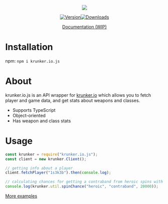 <div align="center"><p><a href="https://nodei.co/npm/krunker.io.js/"><img src="https://nodei.co/npm/krunker.io.js.png?downloads=true&stars=true"></a></p><p><a href="https://www.npmjs.com/package/krunker.io.js"><img src="https://img.shields.io/npm/v/krunker.io.js.svg?maxAge=3600" alt="Version"></a><a href="https://www.npmjs.com/package/krunker.io.js"><img src="https://img.shields.io/npm/dt/krunker.io.js.svg?maxAge=3600" alt="Downloads"></a></p><p><a href="https://1s3k3b.github.io/krunkerjs/docs/index.html">Documentation (WIP)</a></p></div>

# Installation
npm: `npm i krunker.io.js`

# About
krunker.io.js is an API wrapper for [krunker.io](https://krunker.io/) which allows you to fetch player and game data, and get stats about weapons and classes.
- Supports TypeScript
- Object-oriented
- Has weapon and class stats

# Usage
```js
const krunker = require("krunker.io.js");
const client = new krunker.Client();

// getting info about a player
client.fetchPlayer("1s3k3b").then(console.log);

// calculating chances for getting a contraband from heroic spins with 20k KR
console.log(krunker.util.spinChance("heroic", "contraband", 20000));
```
[More examples](https://github.com/1s3k3b/krunker.io.js/tree/master/test)
